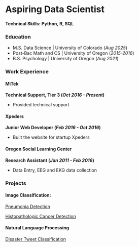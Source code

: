 # Aspiring Data Scientist

#### Technical Skills: Python, R, SQL

### Education
- M.S. Data Science | University of Colorado  (_Aug 2025_)
- Post-Bac Math and CS | University of Oregon (_2015-2016_)
- B.S. Psychology | University of Oregon (_Aug 2021_)

### Work Experience
#### MiTek
**Technical Support, Tier 3 (_Oct 2016 - Present_)**
- Provided technical support

#### Xpeders
**Junior Web Developer (_Feb 2016 - Oct 2016_)**
- Built the website for startup Xpeders


#### Oregon Social Learning Center
**Research Assistant (_Jan 2011 - Feb 2016_)**
- Data Entry, EEG and EKG data collection


### Projects

#### Image Classification:

[Pneumonia Detection](https://github.com/joja4479/Pneumonia-detection)

[Histopathologic Cancer Detection](https://github.com/joja4479/Histopathologic-Cancer-Detection)

#### Natural Language Processing

[Disaster Tweet Classification](https://github.com/joja4479/NLP-Disaster-Tweets)


